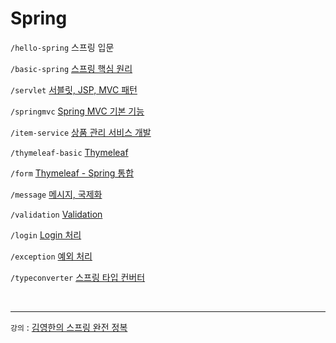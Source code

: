 # Spring

`/hello-spring`  스프링 입문

`/basic-spring`
[스프링 핵심 원리](https://github.com/jmxx219/Spring-Study/tree/main/basic-spring/README.md)

`/servlet`
[서블릿, JSP, MVC 패턴](https://github.com/jmxx219/Spring-Study/blob/main/servlet/README.md)

`/springmvc`
[Spring MVC 기본 기능](https://github.com/jmxx219/Spring-Study/blob/main/springmvc/README.md)

`/item-service`
[상품 관리 서비스 개발](https://github.com/jmxx219/Spring-Study/blob/main/item-service/README.md)

`/thymeleaf-basic`
[Thymeleaf](https://github.com/jmxx219/Spring-Study/blob/main/thymeleaf-basic/README.md)

`/form`
[Thymeleaf - Spring 통합](https://github.com/jmxx219/Spring-Study/blob/main/form/README.md)

`/message`
[메시지, 국제화](https://github.com/jmxx219/Spring-Study/blob/main/message/README.md)

`/validation`
[Validation](https://github.com/jmxx219/Spring-Study/blob/main/validation/README.md)

`/login`
[Login 처리](https://github.com/jmxx219/Spring-Study/blob/main/login/README.md)

`/exception`
[예외 처리](https://github.com/jmxx219/Spring-Study/blob/main/exception/README.md)


`/typeconverter`
[스프링 타입 컨버터](https://github.com/jmxx219/Spring-Study/blob/main/typeconverter/README.md)

<br/>

---
`강의` : [김영한의 스프링 완전 정복](https://www.inflearn.com/roadmaps/373)
